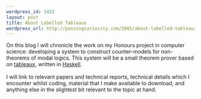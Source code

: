 ```yaml
--- 
wordpress_id: 1422
layout: post
title: About Labelled Tableaux
wordpress_url: http://passingcuriosity.com/2005/about-labelled-tableaux/
---
```

On this blog I will chronicle the work on my Honours project in computer science: developing a system to construct counter-models for non-theorems of modal logics. This system will be a small theorem prover based on <a href="http://en.wikipedia.org/wiki/Analytic_tableaux">tableaux</a>, written in <a href="http://www.haskell.org/">Haskell</a>.<br /><br />I will link to relevant papers and technical reports, technical details which I encounter whilst coding, material that I make available to download, and anything else in the slightest bit relevant to the topic at hand.
